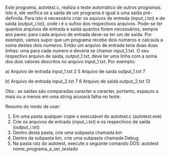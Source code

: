 Este programa, autotest.c, realiza o teste automático de outros programas. 
Isto é, ele verifica se a saída de um programa é igual à uma saída pré-definida.
Para isto é necessário criar os aquivos de entreda (input_i.txt) e de saída (output_i.txt), onde i é o sufixo dos respectivos arquivos. 
Pode-se ter quantos arquivos de entrada e saída quantos forem necessários, sempre aos pares: para cada arquivo de entrada deve-se ter um de saída.
Por exemplo, vamos supor que um programa recebe dois números e calcaula a soma destes dois números. 
Então um arquivo de entrada teria duas duas linhas: uma para cada numero e deveria se chamar input_1.txt.
O seu respectivo arquivo de saida, output_1.txt, deve ter uma linha com a soma dos dois valores descritos no arquivo input_1.txt.
Por exemplo:

a) 
Arquivo de entrada input_1.txt
2
5
Arquivo de saida output_1.txt
7

b) 
Arquivo de entrada input_2.txt
7
6
Arquivo de saida output_2.txt
13

Obs.: as saídas são comparadas caracter a caracter, portanto, espaços a mais ou a menos em uma string acusará falha no teste.

Resumo do modo de usar:
1) Em uma pasta qualquer copie o executável do autotest.c (autotest.exe)
2) Crie os arquivos de entrada (input_i.txt) e os respectivos de saída (output_i.txt)
3) Dentro desta pasta, crie uma subpasta chamada bin
4) Dentro da subpasta bin, crie uma subpasta chamada Debug
5) Na pasta raiz do autotest, execute o seguinte comando DOS: autotest nome_programa_a_ser_testado
